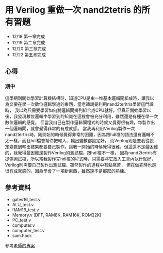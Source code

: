 # 用 Verilog 重做一次 nand2tetris 的所有習題
* 12/18 第一章完成
* 12/19 第二章完成
* 12/20 第三章完成
* 12/22 第五章完成

## 心得
### 期中
這學期剛開始學習計算機結構時，知道CPU是由一堆基本邏輯閘組成時，讓我以為又要在學一次數位邏輯學過的東西，當老師說要利用nand2teritris學習這門課時，
我以為只需要學習如何將邏輯閘排列組合成CPU就好。但真正開始學習以後，我發現數位邏輯中學習到的知識在這裡會被充分利用，雖然還是有種在學一次數位邏輯的感覺，
但當我自己在製作邏輯閘程式的時候又覺得很有趣，每製作出一個邏輯閘，就會覺得非常的有成就感。
當我再利用Verilog製作一次nand2tertris時，剛開始的時候覺得非常的困難，因為跟hdl檔的語法還有邏輯不太一樣，而且hdl檔會幫你把輸入、輸出變數都設定好，
而Verilog則是要我從設定變數到輸出結果都要自己製作。讓我一開始的時候覺得很難，但這還不是最困難的，我覺得最困難是製作Verilog的測試檔，跟hdl檔不一樣，
因為nand2tertris有提供測試檔，所以當我製作完hdl檔的程式時，只需要將它放入工具內執行就好，Verilog則需要自己製作出測試檔，雖然製作的過程中有點痛苦，
但在做完時也是很有成就感的，因為學會了一項新東西，雖然還不是那麼的熟練。

## 參考資料
* gates16_test.v
* ALU_test.v
* RAM16_test.v
* Memory.v (DFF, RAM8K, RAM16K, ROM32K)
* PC_test.v
* computer.v
* computer_test.v
* sum.hack
 
 參考[老師的專案](https://gitlab.com/cccnqu111/co/-/tree/master/verilog/02-nand2tetris)
